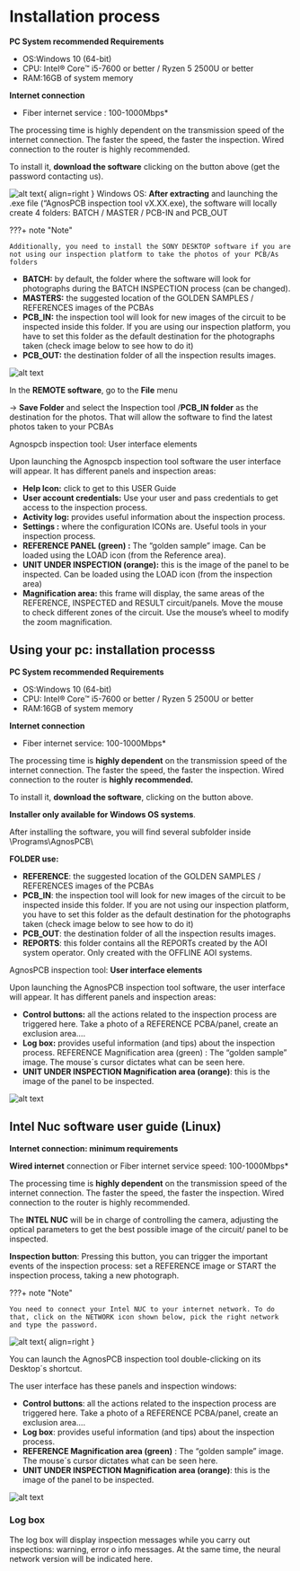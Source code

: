 # Installation process

**PC System recommended Requirements​**

- OS:Windows 10 (64-bit)
- CPU: Intel® Core™ i5-7600 or better / Ryzen 5 2500U or better
- RAM:16GB of system memory

**Internet connection**
- Fiber internet service : 100-1000Mbps*

The processing time is highly dependent on the transmission speed of the internet connection. The faster the speed, the faster the inspection. Wired connection to the router is highly recommended.

To install it, **download the software** clicking on the button above (get the password contacting us).

![alt text](assets/software.PNG){ align=right }
Windows OS: **After extracting** and launching the .exe file (“AgnosPCB inspection tool vX.XX.exe), the software will locally create 4 folders: BATCH / MASTER / PCB-IN and PCB_OUT


???+ note "Note"

    Additionally, you need to install the SONY DESKTOP software if you are not using our inspection platform to take the photos of your PCB/As folders



- **BATCH:** by default, the folder where the software will look for photographs during the BATCH INSPECTION process (can be changed).
- **MASTERS:** the suggested location of the GOLDEN SAMPLES / REFERENCES images of the PCBAs
- **PCB_IN:** the inspection tool will look for new images of the circuit to be inspected inside this folder. If you are using our inspection platform, you have to set this folder as the default destination for the photographs taken (check image below to see how to do it)
- **PCB_OUT:** the destination folder of all the inspection results images.

![alt text](assets/software-2.PNG)

In the **REMOTE software**, go to the **File** menu

-> **Save Folder** and select the Inspection tool /**PCB_IN folder** as the destination for the photos. That will allow the software to find the latest photos taken to your PCBAs

Agnospcb inspection tool: User interface elements

Upon launching the Agnospcb inspection tool software the user interface will appear. It has different panels and inspection areas:

- **​Help Icon:** click to get to this USER Guide
- **User account credentials:** Use your user and pass credentials to get access to the inspection process.
- **Activity log:** provides useful information about the inspection process.
- **Settings :** where the configuration ICONs are. Useful tools in your inspection process.
- **REFERENCE PANEL (green) :** The “golden sample” image. Can be loaded using the LOAD icon (from the Reference area).
- **UNIT UNDER INSPECTION (orange):** this is the image of the panel to be inspected. Can be loaded using the LOAD icon (from the inspection area)
- **Magnification area:** this frame will display, the same areas of the REFERENCE, INSPECTED and RESULT circuit/panels. Move the mouse to check different zones of the circuit. Use the mouse’s wheel to modify the zoom magnification.

## Using your pc: installation processs

**PC System recommended Requirements**

- OS:Windows 10 (64-bit)
- CPU: Intel® Core™ i5-7600 or better / Ryzen 5 2500U or better
- RAM:16GB of system memory

**Internet connection**

- Fiber internet service: 100-1000Mbps*

The processing time is **highly dependent** on the transmission speed of the internet connection. The faster the speed, the faster the inspection. Wired connection to the router is **highly recommended.**

To install it, **download the software**, clicking on the button above.

**Installer only available for Windows OS systems**.

After installing the software, you will find several subfolder inside \Programs\AgnosPCB\


**FOLDER use:**

- **REFERENCE**: the suggested location of the GOLDEN SAMPLES / REFERENCES images of the PCBAs
- **PCB_IN**: the inspection tool will look for new images of the circuit to be inspected inside this folder. If you are not using our inspection platform, you have to set this folder as the default destination for the photographs taken (check image below to see how to do it)
- **PCB_OUT**: the destination folder of all the inspection results images.
- **REPORTS**: this folder contains all the REPORTs created by the AOI system operator. Only created with the OFFLINE AOI systems.

AgnosPCB inspection tool: **User interface elements**

Upon launching the AgnosPCB inspection tool software, the user interface will appear. It has different panels and inspection areas:

- **Control buttons:** all the actions related to the inspection process are triggered here. Take a photo of a REFERENCE PCBA/panel, create an exclusion area….
- **Log box:** provides useful information (and tips) about the inspection process.
REFERENCE Magnification area (green) : The “golden sample” image. The mouse´s cursor dictates what can be seen here.
- **UNIT UNDER INSPECTION Magnification area (orange)**: this is the image of the panel to be inspected. 

![alt text](assets/pc-instalation-process.PNG)

## Intel Nuc software user guide (Linux)

**Internet connection: minimum requirements**

**Wired internet** connection or Fiber internet service speed: 100-1000Mbps*

The processing time is **highly dependent** on the transmission speed of the internet connection. The faster the speed, the faster the inspection. Wired connection to the router is highly recommended.

The **INTEL NUC** will be in charge of controlling the camera, adjusting the optical parameters to get the best possible image of the circuit/ panel to be inspected.

**Inspection button**: Pressing this button, you can trigger the important events of the inspection process: set a REFERENCE image or START the inspection process, taking a new photograph.

???+ note "Note"

    You need to connect your Intel NUC to your internet network. To do that, click on the NETWORK icon shown below, pick the right network and type the password.

![alt text](assets/TURN-OFF-WIFI.PNG){ align=right }

You can launch the AgnosPCB inspection tool double-clicking on its Desktop´s shortcut.

The user interface has these panels and inspection windows:

- **Control buttons**: all the actions related to the inspection process are triggered here. Take a photo of a REFERENCE PCBA/panel, create an exclusion area….
- **Log box**: provides useful information (and tips) about the inspection process.
- **REFERENCE Magnification area (green)** : The “golden sample” image. The mouse´s cursor dictates what can be seen here.
- **UNIT UNDER INSPECTION Magnification area (orange)**: this is the image of the panel to be inspected. 

![alt text](<assets/nuc installation.PNG>)

### Log box 

The log box will display inspection messages while you carry out inspections: warning, error o info messages. At the same time, the neural network version will be indicated here.

